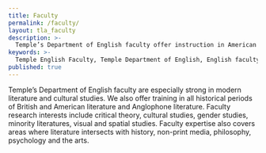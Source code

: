 ```yaml
---
title: Faculty
permalink: /faculty/
layout: tla_faculty
description: >-
  Temple’s Department of English faculty offer instruction in American and British literature in addition to modern literature and cultural studies.
keywords: >-
  Temple English Faculty, Temple Department of English, English faculty at Temple University
published: true
---
```

Temple’s Department of English faculty are especially strong in modern literature and cultural studies. We also offer training in all historical periods of British and American literature and Anglophone literature. Faculty research interests include critical theory, cultural studies, gender studies, minority literatures, visual and spatial studies. Faculty expertise also covers areas where literature intersects with history, non-print media, philosophy, psychology and the arts.
